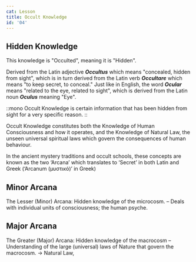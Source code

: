 ```yaml
---
cat: Lesson
title: Occult Knowledge
id: '04'
---
```


## Hidden Knowledge
This knowledge is "Occulted", meaning it is "Hidden".

Derived from the Latin adjective *__Occultus__* which means "concealed, hidden from sight", which is in turn derived from the Latin verb *__Occultare__* which means "to keep secret, to conceal." Just like in English, the word *__Ocular__* means "related to the eye, related to sight", which is derived from the Latin noun *__Oculus__* meaning "Eye".

::mono
Occult Knowledge is certain information that has been hidden from sight for a very specific reason.
::

<p class="desc">Occult Knowledge constitutes both the Knowledge of <span class="font-bold border-b lg:border-b-4">Human Consciousness</span> and how it operates, and the Knowledge of <span class="font-bold border-b bg-cyan">Natural Law</span>, the unseen universal spiritual laws which govern the consequences of human behaviour.</p>

In the ancient mystery traditions and occult schools, these concepts are known as the two ‘Arcana’ which translates to ‘Secret’ in both Latin and Greek (‘Arcanum (μυστικό)’ in Greek)

## Minor Arcana
The Lesser (Minor) Arcana: Hidden knowledge of the microcosm. – Deals with individual units of consciousness; the human psyche.

## Major Arcana
The Greater (Major) Arcana: Hidden knowledge of the macrocosm – Understanding of the
large (universal) laws of Nature that govern the macrocosm. → Natural Law,
